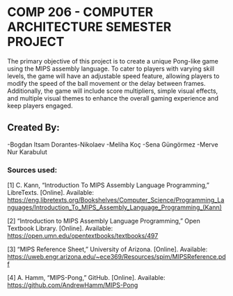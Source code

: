 <h1>  COMP 206 - COMPUTER ARCHITECTURE SEMESTER PROJECT </h1>


The primary objective of this project is to create a unique Pong-like game using the MIPS assembly language. To cater to players with varying skill levels, the game will have an adjustable speed feature, allowing players to modify the speed of the ball movement or the delay between frames. Additionally, the game will include score multipliers, simple visual effects, and multiple visual themes to enhance the overall gaming experience and keep players engaged.

<h2>  Created By:  </h2>
-Bogdan Itsam Dorantes-Nikolaev
-Meliha Koç
-Sena Güngörmez
-Merve Nur Karabulut

<h3>  Sources used:  </h3>

[1] C. Kann, “Introduction To MIPS Assembly Language Programming,” LibreTexts. [Online]. Available: https://eng.libretexts.org/Bookshelves/Computer_Science/Programming_Languages/Introduction_To_MIPS_Assembly_Language_Programming_(Kann)

[2] “Introduction to MIPS Assembly Language Programming,” Open Textbook Library. [Online]. Available: https://open.umn.edu/opentextbooks/textbooks/497

[3] “MIPS Reference Sheet,” University of Arizona. [Online]. Available: https://uweb.engr.arizona.edu/~ece369/Resources/spim/MIPSReference.pdf

[4] A. Hamm, “MIPS-Pong,” GitHub. [Online]. Available: https://github.com/AndrewHamm/MIPS-Pong 
